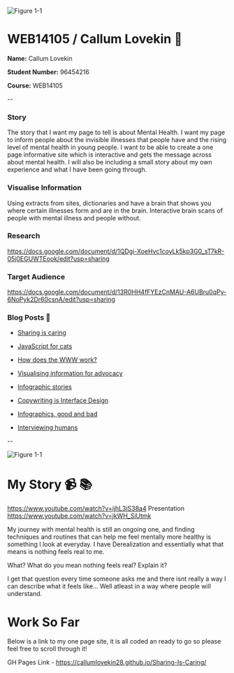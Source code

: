 ![Figure 1-1](http://i.imgur.com/R6GzvYv.jpg "Figure 1-1")
# WEB14105 / Callum Lovekin :boy:


**Name:** Callum Lovekin

**Student Number:** 96454216

**Course:** WEB14105

--
### Story

The story that I want my page to tell is about Mental Health. I want my page to inform people about the invisible illnesses that people have and the rising level of mental health in young people. I want to be able to create a one page informative site which is interactive and gets the message across about mental health. I will also be including a small story about my own experience and what I have been going through.

### Visualise Information
Using extracts from sites, dictionaries and have a brain that shows you where certain illnesses form and are in the brain. Interactive brain scans of people with mental illness and people without.

### Research

https://docs.google.com/document/d/1QDgi-XoeHvc1coyLk5kp3G0_sT7kR-05j0EGUWTEook/edit?usp=sharing

### Target Audience

https://docs.google.com/document/d/13R0HH4fFYEzCnMAU-A6UBru0qPy-6NoPyk2Dr60csnA/edit?usp=sharing

### Blog Posts :thought_balloon:

- [Sharing is caring](http://fourthfloor.raveweb.net/clovekin/2017/01/15/sharing-is-caring/)

- [JavaScript for cats](http://fourthfloor.raveweb.net/clovekin/2017/01/19/javascript-for-cats/)

- [How does the WWW work?](http://fourthfloor.raveweb.net/clovekin/2017/03/06/make-a-drawing-to-illustrate-how-the-web-works/)

- [Visualising information for advocacy](http://fourthfloor.raveweb.net/clovekin/2017/03/06/get-the-idea-capturing-attention/)

- [Infographic stories](http://fourthfloor.raveweb.net/clovekin/2017/03/06/infographic-stories/)

- [Copywriting is Interface Design](http://fourthfloor.raveweb.net/clovekin/2017/03/06/copywriting-is-interface-design-unfinished/)

- [Infographics, good and bad](http://fourthfloor.raveweb.net/clovekin/2017/03/06/infographics-good-and-bad-unfinished/)

- [Interviewing humans](http://fourthfloor.raveweb.net/clovekin/2017/03/06/interviewing-humans-unfinished/)

--

![Figure 1-1](http://i.imgur.com/p7976kB.jpg "Figure 1-1")

# My Story :video_camera: :books:
https://www.youtube.com/watch?v=ijhL3iS38a4
Presentation
https://www.youtube.com/watch?v=jkWH_SiUtmk




My journey with mental health is still an ongoing one, and finding techniques and routines that can help me feel mentally more healthy is something I look at everyday. I have Derealization and essentially what that means is nothing feels real to me.

What? What do you mean nothing feels real? Explain it?

I get that question every time someone asks me and there isnt really a way I can describe what it feels like... Well atleast in a way where people will understand.


# Work So Far
Below is a link to my one page site, it is all coded an ready to go so please feel free to scroll through it!

GH Pages Link - https://callumlovekin28.github.io/Sharing-Is-Caring/


